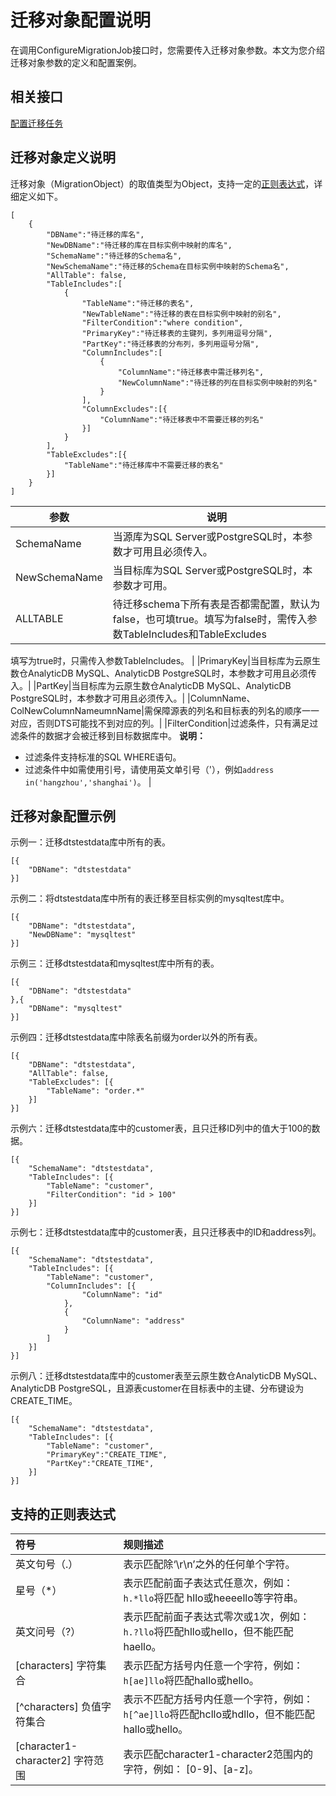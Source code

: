 # 迁移对象配置说明

在调用ConfigureMigrationJob接口时，您需要传入迁移对象参数。本文为您介绍迁移对象参数的定义和配置案例。

## 相关接口

[配置迁移任务](/cn.zh-CN/API参考/数据迁移/配置迁移任务.md)

## 迁移对象定义说明

迁移对象（MigrationObject）的取值类型为Object，支持一定的[正则表达式](#section_lq9_vca_ql0)，详细定义如下。

```
[
    {
        "DBName":"待迁移的库名",
        "NewDBName":"待迁移的库在目标实例中映射的库名",
        "SchemaName":"待迁移的Schema名",
        "NewSchemaName":"待迁移的Schema在目标实例中映射的Schema名",
        "AllTable": false,
        "TableIncludes":[
            {
                "TableName":"待迁移的表名",
                "NewTableName":"待迁移的表在目标实例中映射的别名",
                "FilterCondition":"where condition",
                "PrimaryKey":"待迁移表的主键列，多列用逗号分隔",
                "PartKey":"待迁移表的分布列，多列用逗号分隔",
                "ColumnIncludes":[
                    {
                        "ColumnName":"待迁移表中需迁移列名",
                        "NewColumnName":"待迁移的列在目标实例中映射的列名"
                    }
                ],
                "ColumnExcludes":[{
                    "ColumnName":"待迁移表中不需要迁移的列名"
                }]
            }
        ],
        "TableExcludes":[{
            "TableName":"待迁移库中不需要迁移的表名"
        }]
    }
]
```

|参数|说明|
|--|--|
|SchemaName|当源库为SQL Server或PostgreSQL时，本参数才可用且必须传入。|
|NewSchemaName|当目标库为SQL Server或PostgreSQL时，本参数才可用。|
|ALLTABLE|待迁移schema下所有表是否都需配置，默认为false，也可填true。填写为false时，需传入参数TableIncludes和TableExcludes

填写为true时，只需传入参数TableIncludes。 |
|PrimaryKey|当目标库为云原生数仓AnalyticDB MySQL、AnalyticDB PostgreSQL时，本参数才可用且必须传入。|
|PartKey|当目标库为云原生数仓AnalyticDB MySQL、AnalyticDB PostgreSQL时，本参数才可用且必须传入。|
|ColumnName、ColNewColumnNameumnName|需保障源表的列名和目标表的列名的顺序一一对应，否则DTS可能找不到对应的列。|
|FilterCondition|过滤条件，只有满足过滤条件的数据才会被迁移到目标数据库中。 **说明：**

-   过滤条件支持标准的SQL WHERE语句。
-   过滤条件中如需使用引号，请使用英文单引号（'），例如`address in('hangzhou','shanghai')`。 |

## 迁移对象配置示例

示例一：迁移dtstestdata库中所有的表。

```
[{
    "DBName": "dtstestdata"
}]
```

示例二：将dtstestdata库中所有的表迁移至目标实例的mysqltest库中。

```
[{
    "DBName": "dtstestdata",
    "NewDBName": "mysqltest"
}]
```

示例三：迁移dtstestdata和mysqltest库中所有的表。

```
[{
    "DBName": "dtstestdata"
},{
    "DBName": "mysqltest"
}]
```

示例四：迁移dtstestdata库中除表名前缀为order以外的所有表。

```
[{
    "DBName": "dtstestdata",
    "AllTable": false,    
    "TableExcludes": [{
        "TableName": "order.*"
    }]
}]
```

示例六：迁移dtstestdata库中的customer表，且只迁移ID列中的值大于100的数据。

```
[{
    "SchemaName": "dtstestdata",
    "TableIncludes": [{
        "TableName": "customer",
        "FilterCondition": "id > 100"
    }]
}]
```

示例七：迁移dtstestdata库中的customer表，且只迁移表中的ID和address列。

```
[{
    "SchemaName": "dtstestdata",
    "TableIncludes": [{
        "TableName": "customer",
        "ColumnIncludes": [{
                "ColumnName": "id"
            },
            {
                "ColumnName": "address"
            }
        ]
    }]
}]
```

示例八：迁移dtstestdata库中的customer表至云原生数仓AnalyticDB MySQL、AnalyticDB PostgreSQL，且源表customer在目标表中的主键、分布键设为CREATE\_TIME。

```
[{
    "SchemaName": "dtstestdata",
    "TableIncludes": [{
        "TableName": "customer",
        "PrimaryKey":"CREATE_TIME",
        "PartKey":"CREATE_TIME",
    }]
}]
```

## 支持的正则表达式

|符号|规则描述|
|:-|:---|
|英文句号（.）|表示匹配除‘\\r\\n’之外的任何单个字符。|
|星号（\*）|表示匹配前面子表达式任意次，例如：`h.*llo`将匹配 hllo或heeeello等字符串。|
|英文问号（?）|表示匹配前面子表达式零次或1次，例如：`h.?llo`将匹配hllo或hello，但不能匹配haello。|
|\[characters\] 字符集合|表示匹配方括号内任意一个字符，例如：`h[ae]llo`将匹配hallo或hello。|
|\[^characters\] 负值字符集合|表示不匹配方括号内任意一个字符，例如：`h[^ae]llo`将匹配hcllo或hdllo，但不能匹配hallo或hello。|
|\[character1-character2\] 字符范围|表示匹配character1-character2范围内的字符，例如： \[0-9\]、\[a-z\]。|

